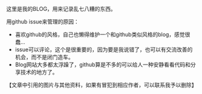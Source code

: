 这里是我的BLOG，用来记录乱七八糟的东西。

用github issue来管理的原因：

* 喜欢github的风格，自己也懒得维护一个和github类似风格的blog，感觉很蠢...
* issue可以评论，这个是很重要的，因为要是我说错了，也可以有交流改善的机会，而不是闭门造车。
* Blog网站大多都太浮躁了，github算是不多的可以给人一种安静看看代码和分享技术的地方了。

【文章中引用的图片与其他资料，如果有冒犯到相应作者，可以联系我予以删除】

